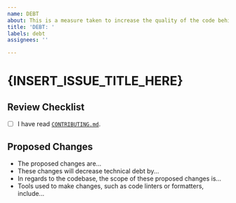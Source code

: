 ```yaml
---
name: DEBT
about: This is a measure taken to increase the quality of the code behind the scenes.
title: 'DEBT: '
labels: debt
assignees: ''

---
```


# {INSERT_ISSUE_TITLE_HERE}

## Review Checklist

- [ ] I have read [`CONTRIBUTING.md`](CONTRIBUTING.md).

## Proposed Changes

- The proposed changes are...
- These changes will decrease technical debt by...
- In regards to the codebase, the scope of these proposed changes is...
- Tools used to make changes, such as code linters or formatters, include...
